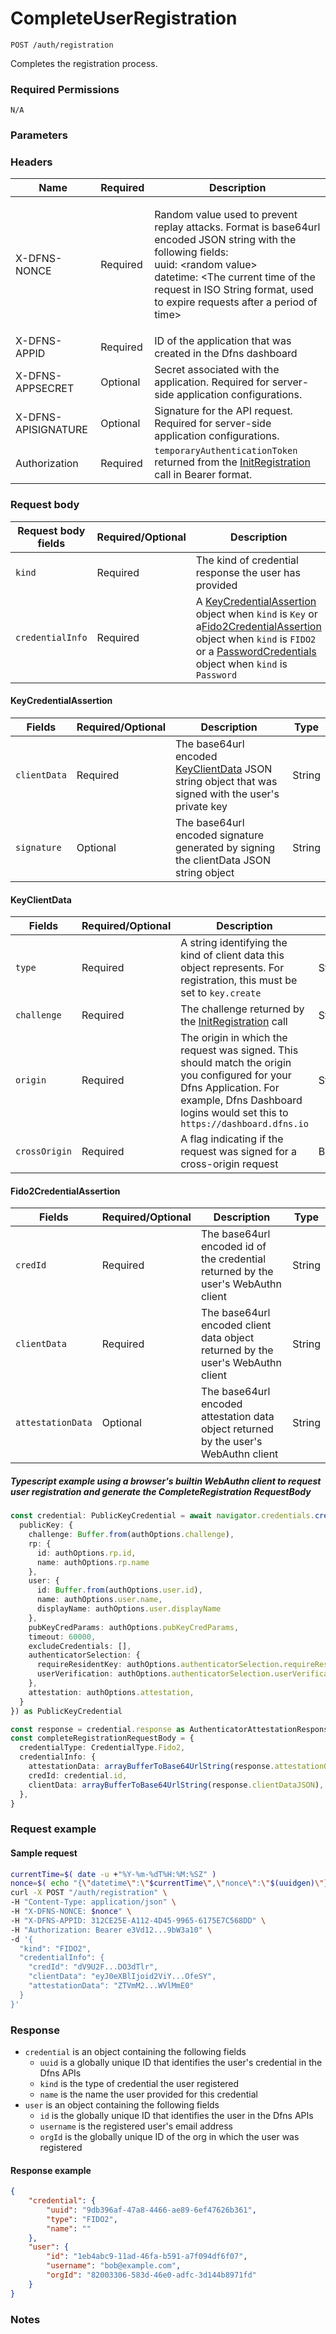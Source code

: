 # CompleteUserRegistration

`POST /auth/registration`

Completes the registration process.

### Required Permissions <a href="#scopes" id="scopes"></a>

`N/A`

### Parameters <a href="#parameters.1" id="parameters.1"></a>

### Headers  <a href="#request-body" id="request-body"></a>

| Name                | Required | Description                                                                                                                                                                                                                                                                    |
| ------------------- | -------- | ------------------------------------------------------------------------------------------------------------------------------------------------------------------------------------------------------------------------------------------------------------------------------ |
| X-DFNS-NONCE        | Required | <p>Random value used to prevent replay attacks. Format is base64url encoded JSON string with the following fields: <br>uuid: &#x3C;random value> <br>datetime: &#x3C;The current time of the request in ISO String format, used to expire requests after a period of time></p> |
| X-DFNS-APPID        | Required | ID of the application that was created in the Dfns dashboard                                                                                                                                                                                                                   |
| X-DFNS-APPSECRET    | Optional | Secret associated with the application. Required for server-side application configurations.                                                                                                                                                                                   |
| X-DFNS-APISIGNATURE | Optional | Signature for the API request. Required for server-side application configurations.                                                                                                                                                                                            |
| Authorization       | Required | `temporaryAuthenticationToken` returned from the [InitRegistration](initRegistration) call in Bearer format.                                                                                                                                                 |

### Request body <a href="#request-body" id="request-body"></a>

| Request body fields   | Required/Optional | Description                                                                                                                                                        | Type   |
| --------------------- | ----------------- | ------------------------------------------------------------------------------------------------------------------------------------------------------------------ | ------ |
| `kind`                | Required          | The kind of credential response the user has provided                                                                                                              | String |
| `credentialInfo`      | Required          | A [KeyCredentialAssertion](#key-credential-assertion) object when `kind` is `Key` or a[Fido2CredentialAssertion](#fido2-credential-assertion) object when `kind` is `FIDO2` or a [PasswordCredentials](#password-creds) object when `kind` is `Password` | String |

#### KeyCredentialAssertion <a href="#key-credential-assertion" id="key-credential-assertion"></a>

| Fields              | Required/Optional | Description                                                                                                            | Type   |
| ------------------- | ----------------- | ---------------------------------------------------------------------------------------------------------------------- | ------ |
| `clientData`        | Required          | The base64url encoded [KeyClientData](#key-client-data) JSON string object that was signed with the user's private key | String |
| `signature`         | Optional          | The base64url encoded signature generated by signing the clientData JSON string object                                 | String |

#### KeyClientData <a href="#key-client-data" id="key-client-data"></a>

| Fields              | Required/Optional | Description                                                                                                                                                                                         | Type    |
| ------------------- | ----------------- | --------------------------------------------------------------------------------------------------------------------------------------------------------------------------------------------------- | ------- |
| `type`              | Required          | A string identifying the kind of client data this object represents. For registration, this must be set to `key.create`                                                                                       | String  |
| `challenge`         | Required          | The challenge returned by the [InitRegistration](initRegistration) call                                                                                                                                           | String  |
| `origin`            | Required          | The origin in which the request was signed. This should match the origin you configured for your Dfns Application. For example, Dfns Dashboard logins would set this to `https://dashboard.dfns.io` | String  |
| `crossOrigin`       | Required          | A flag indicating if the request was signed for a cross-origin request                                                                                                                              | Boolean |

#### Fido2CredentialAssertion <a href="#fido2-credential-assertion" id="fido2-credential-assertion"></a>

| Fields              | Required/Optional | Description                                                                            | Type   |
| ------------------- | ----------------- | -------------------------------------------------------------------------------------- | ------ |
| `credId`            | Required          | The base64url encoded id of the credential returned by the user's WebAuthn client      | String |
| `clientData`        | Required          | The base64url encoded client data object returned by the user's WebAuthn client        | String |
| `attestationData`   | Optional          | The base64url encoded attestation data object returned by the user's WebAuthn client   | String |


##### Typescript example using a browser's builtin WebAuthn client to request user registration and generate the CompleteRegistration RequestBody

```typescript
const credential: PublicKeyCredential = await navigator.credentials.create({
  publicKey: {
    challenge: Buffer.from(authOptions.challenge),
    rp: {
      id: authOptions.rp.id,
      name: authOptions.rp.name
    },
    user: {
      id: Buffer.from(authOptions.user.id),
      name: authOptions.user.name,
      displayName: authOptions.user.displayName
    },
    pubKeyCredParams: authOptions.pubKeyCredParams,
    timeout: 60000,
    excludeCredentials: [],
    authenticatorSelection: {
      requireResidentKey: authOptions.authenticatorSelection.requireResidentKey,
      userVerification: authOptions.authenticatorSelection.userVerification as UserVerificationRequirement
    },
    attestation: authOptions.attestation,
  }
}) as PublicKeyCredential

const response = credential.response as AuthenticatorAttestationResponse
const completeRegistrationRequestBody = {
  credentialType: CredentialType.Fido2,
  credentialInfo: {
    attestationData: arrayBufferToBase64UrlString(response.attestationObject),
    credId: credential.id,
    clientData: arrayBufferToBase64UrlString(response.clientDataJSON),
  },
}
```

### Request example <a href="#request-example.1" id="request-example.1"></a>

#### Sample request <a href="#sample-request" id="sample-request"></a>

```bash
currentTime=$( date -u +"%Y-%m-%dT%H:%M:%SZ" )
nonce=$( echo "{\"datetime\":\"$currentTime\",\"nonce\":\"$(uuidgen)\"}" | base64 | tr '/+' '_-' | tr -d '=' )
curl -X POST "/auth/registration" \
-H "Content-Type: application/json" \
-H "X-DFNS-NONCE: $nonce" \
-H "X-DFNS-APPID: 312CE25E-A112-4D45-9965-6175E7C568DD" \
-H "Authorization: Bearer e3Vd12...9bW3a10" \
-d '{
  "kind": "FIDO2",
  "credentialInfo": {
    "credId": "dV9U2F...DO3dTlr",
    "clientData": "eyJ0eXBlIjoid2ViY...OfeSY",
    "attestationData": "ZTVmM2...WVlMmE0"
  }
}'
```

### Response <a href="#response" id="response"></a>

* `credential` is an object containing the following fields
  * `uuid` is a globally unique ID that identifies the user's credential in the Dfns APIs
  * `kind` is the type of credential the user registered
  * `name` is the name the user provided for this credential
* `user` is an object containing the following fields
  * `id` is the globally unique ID that identifies the user in the Dfns APIs
  * `username` is the registered user's email address
  * `orgId` is the globally unique ID of the org in which the user was registered

#### Response example <a href="#response-example" id="response-example"></a>

```json
{
    "credential": {
        "uuid": "9db396af-47a8-4466-ae89-6ef47626b361",
        "type": "FIDO2",
        "name": ""
    },
    "user": {
        "id": "1eb4abc9-11ad-46fa-b591-a7f094df6f07",
        "username": "bob@example.com",
        "orgId": "82003306-583d-46e0-adfc-3d144b8971fd"
    }
}
```

### Notes <a href="#notes" id="notes"></a>

